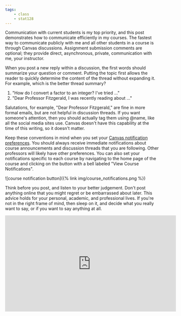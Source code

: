 ```yaml
---
tags:
    - class
    - stat128
---
```


Communication with current students is my top priority, and this post demonstrates how to communicate efficiently in my courses.
The fastest way to communicate publicly with me and all other students in a course is through Canvas discussions.
Assignment submission comments are optional; they provide direct, asynchronous, private, communication with me, your instructor.

When you post a new reply within a discussion, the first words should summarize your question or comment.
Putting the topic first allows the reader to quickly determine the content of the thread without expanding it.
For example, which is the better thread summary?

1. "How do I convert a factor to an integer? I've tried ..."
2. "Dear Professor Fitzgerald, I was recently reading about ..."

Salutations, for example, "Dear Professor Fitzgerald," are fine in more formal emails, but are not helpful in discussion threads.
If you want someone's attention, then you should actually tag them using @name, like all the social media sites use.
Canvas doesn't have this capability at the time of this writing, so it doesn't matter.

Keep these conventions in mind when you set your [Canvas notification preferences](https://csus.instructure.com/profile/communication).
You should always receive immediate notifications about course announcements and discussion threads that you are following.
Other professors will likely have other preferences.
You can also set your notifications specific to each course by navigating to the home page of the course and clicking on the button with a bell labeled "View Course Notifications".

![course notification button]({% link img/course_notifications.png %})

Think before you post, and listen to your better judgement.
Don't post anything online that you might regret or be embarrassed about later.
This advice holds for your personal, academic, and professional lives.
If you're not in the right frame of mind, then sleep on it, and decide what you really want to say, or if you want to say anything at all.


<iframe width="560" height="315" src="https://www.youtube.com/embed/3HGgzpxNNqg" frameborder="0" allow="accelerometer; autoplay; encrypted-media; gyroscope; picture-in-picture" allowfullscreen></iframe>
